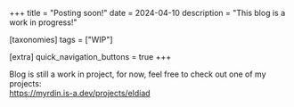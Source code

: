 +++
title = "Posting soon!"
date = 2024-04-10
description = "This blog is a work in progress!"

[taxonomies]
tags = ["WIP"]

[extra]
quick_navigation_buttons = true
+++

Blog is still a work in project, for now, feel free to check out one of my projects:  
https://myrdin.is-a.dev/projects/eldiad

